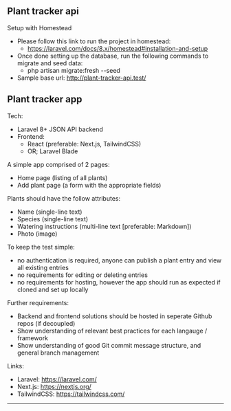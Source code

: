 Plant tracker api
---
Setup with Homestead
- Please follow this link to run the project in homestead: 
    - https://laravel.com/docs/8.x/homestead#installation-and-setup
- Once done setting up the database, run the following commands to migrate and seed data:
    - php artisan migrate:fresh --seed
- Sample base url: http://plant-tracker-api.test/

Plant tracker app
---

Tech:
- Laravel 8+ JSON API backend
- Frontend:
    - React (preferable: Next.js, TailwindCSS)
    - OR; Laravel Blade

A simple app comprised of 2 pages:
- Home page (listing of all plants)
- Add plant page (a form with the appropriate fields)

Plants should have the follow attributes:
- Name (single-line text)
- Species (single-line text)
- Watering instructions (multi-line text [preferable: Markdown])
- Photo (image)

To keep the test simple: 
- no authentication is required, anyone can publish a plant entry and view all existing entries
- no requirements for editing or deleting entries
- no requirements for hosting, however the app should run as expected if cloned and set up locally

Further requirements:
- Backend and frontend solutions should be hosted in seperate Github repos (if decoupled)
- Show understanding of relevant best practices for each langauge / framework
- Show understanding of good Git commit message structure, and general branch management

Links:
- Laravel: https://laravel.com/
- Next.js: https://nextjs.org/
- TailwindCSS: https://tailwindcss.com/
------------------------------------------
